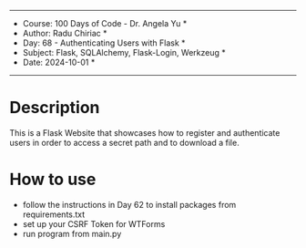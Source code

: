 
************************************************************
*    Course: 100 Days of Code - Dr. Angela Yu              *
*    Author: Radu Chiriac                                  *
*    Day: 68 - Authenticating Users with Flask             *
*    Subject: Flask, SQLAlchemy, Flask-Login, Werkzeug     *
*    Date: 2024-10-01                                      *
************************************************************


# Description
This is a Flask Website that showcases how to register and authenticate users in order to access a secret path and to download a file.

# How to use
- follow the instructions in Day 62 to install packages from requirements.txt
- set up your CSRF Token for WTForms
- run program from main.py
